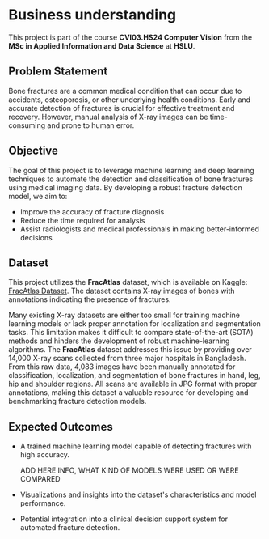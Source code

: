 # Business understanding

This project is part of the course **CVI03.HS24 Computer Vision** from the **MSc in Applied Information and Data Science** at **HSLU**.

## Problem Statement
Bone fractures are a common medical condition that can occur due to accidents, osteoporosis, or other underlying health conditions. Early and accurate detection of fractures is crucial for effective treatment and recovery. However, manual analysis of X-ray images can be time-consuming and prone to human error. 

## Objective
The goal of this project is to leverage machine learning and deep learning techniques to automate the detection and classification of bone fractures using medical imaging data. By developing a robust fracture detection model, we aim to:
- Improve the accuracy of fracture diagnosis
- Reduce the time required for analysis
- Assist radiologists and medical professionals in making better-informed decisions

## Dataset
This project utilizes the **FracAtlas** dataset, which is available on Kaggle: [FracAtlas Dataset](https://www.kaggle.com/datasets/shyamgupta196/fracatlas). The dataset contains X-ray images of bones with annotations indicating the presence of fractures. 

Many existing X-ray datasets are either too small for training machine learning models or lack proper annotation for localization and segmentation tasks. This limitation makes it difficult to compare state-of-the-art (SOTA) methods and hinders the development of robust machine-learning algorithms. The **FracAtlas** dataset addresses this issue by providing over 14,000 X-ray scans collected from three major hospitals in Bangladesh. From this raw data, 4,083 images have been manually annotated for classification, localization, and segmentation of bone fractures in hand, leg, hip and shoulder regions.  All scans are available in JPG format with proper annotations, making this dataset a valuable resource for developing and benchmarking fracture detection models.

## Expected Outcomes
- A trained machine learning model capable of detecting fractures with high accuracy.

  ADD HERE INFO, WHAT KIND OF MODELS WERE USED OR WERE COMPARED

- Visualizations and insights into the dataset's characteristics and model performance.

- Potential integration into a clinical decision support system for automated fracture detection.